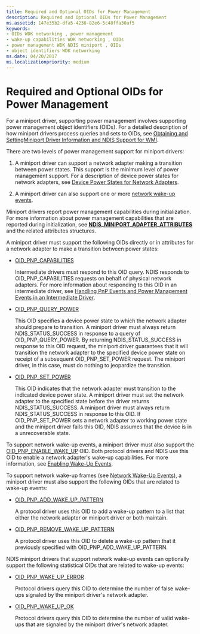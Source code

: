```yaml
---
title: Required and Optional OIDs for Power Management
description: Required and Optional OIDs for Power Management
ms.assetid: 147e35b2-dfa5-4238-82e6-5c48ffa30af5
keywords:
- OIDs WDK networking , power management
- wake-up capabilities WDK networking , OIDs
- power management WDK NDIS miniport , OIDs
- object identifiers WDK networking
ms.date: 04/20/2017
ms.localizationpriority: medium
---
```


# Required and Optional OIDs for Power Management





For a miniport driver, supporting power management involves supporting power management object identifiers (OIDs). For a detailed description of how miniport drivers process queries and sets to OIDs, see [Obtaining and SettingMiniport Driver Information and NDIS Support for WMI](obtaining-and-setting-miniport-driver-information-and-ndis-support-for.md).

There are two levels of power management support for miniport drivers:

1.  A miniport driver can support a network adapter making a transition between power states. This support is the minimum level of power management support. For a description of device power states for network adapters, see [Device Power States for Network Adapters](device-power-states-for-network-adapters.md).

2.  A miniport driver can also support one or more [network wake-up events](network-wake-up-events.md).

Miniport drivers report power management capabilities during initialization. For more information about power management capabilities that are reported during initialization, see [**NDIS\_MINIPORT\_ADAPTER\_ATTRIBUTES**](https://docs.microsoft.com/windows-hardware/drivers/ddi/content/ndis/ns-ndis-_ndis_miniport_adapter_attributes) and the related attributes structures.

A miniport driver must support the following OIDs directly or in attributes for a network adapter to make a transition between power states:

-   [OID\_PNP\_CAPABILITIES](https://docs.microsoft.com/windows-hardware/drivers/network/oid-pnp-capabilities)

    Intermediate drivers must respond to this OID query. NDIS responds to OID\_PNP\_CAPABILITIES requests on behalf of physical network adapters. For more information about responding to this OID in an intermediate driver, see [Handling PnP Events and Power Management Events in an Intermediate Driver](handling-pnp-events-and-power-management-events-in-an-intermediate-dri.md).

-   [OID\_PNP\_QUERY\_POWER](https://docs.microsoft.com/windows-hardware/drivers/network/oid-pnp-query-power)

    This OID specifies a device power state to which the network adapter should prepare to transition. A miniport driver must always return NDIS\_STATUS\_SUCCESS in response to a query of OID\_PNP\_QUERY\_POWER. By returning NDIS\_STATUS\_SUCCESS in response to this OID request, the miniport driver guarantees that it will transition the network adapter to the specified device power state on receipt of a subsequent OID\_PNP\_SET\_POWER request. The miniport driver, in this case, must do nothing to jeopardize the transition.

-   [OID\_PNP\_SET\_POWER](https://docs.microsoft.com/windows-hardware/drivers/network/oid-pnp-set-power)

    This OID indicates that the network adapter must transition to the indicated device power state. A miniport driver must set the network adapter to the specified state before the driver returns NDIS\_STATUS\_SUCCESS. A miniport driver must always return NDIS\_STATUS\_SUCCESS in response to this OID. If OID\_PNP\_SET\_POWER sets a network adapter to working power state and the miniport driver fails this OID, NDIS assumes that the device is in a unrecoverable state.

To support network wake-up events, a miniport driver must also support the [OID\_PNP\_ENABLE\_WAKE\_UP](https://docs.microsoft.com/windows-hardware/drivers/network/oid-pnp-enable-wake-up) OID. Both protocol drivers and NDIS use this OID to enable a network adapter's wake-up capabilities. For more information, see [Enabling Wake-Up Events](enabling-wake-up-events.md).

To support network wake-up frames (see [Network Wake-Up Events](network-wake-up-events.md)), a miniport driver must also support the following OIDs that are related to wake-up events:

-   [OID\_PNP\_ADD\_WAKE\_UP\_PATTERN](https://docs.microsoft.com/windows-hardware/drivers/network/oid-pnp-add-wake-up-pattern)

    A protocol driver uses this OID to add a wake-up pattern to a list that either the network adapter or miniport driver or both maintain.

-   [OID\_PNP\_REMOVE\_WAKE\_UP\_PATTERN](https://docs.microsoft.com/windows-hardware/drivers/network/oid-pnp-remove-wake-up-pattern)

    A protocol driver uses this OID to delete a wake-up pattern that it previously specified with OID\_PNP\_ADD\_WAKE\_UP\_PATTERN.

NDIS miniport drivers that support network wake-up events can optionally support the following statistical OIDs that are related to wake-up events:

-   [OID\_PNP\_WAKE\_UP\_ERROR](https://docs.microsoft.com/windows-hardware/drivers/network/oid-pnp-wake-up-error)

    Protocol drivers query this OID to determine the number of false wake-ups signaled by the miniport driver's network adapter.

-   [OID\_PNP\_WAKE\_UP\_OK](https://docs.microsoft.com/windows-hardware/drivers/network/oid-pnp-wake-up-ok)

    Protocol drivers query this OID to determine the number of valid wake-ups that are signaled by the miniport driver's network adapter.

 

 





